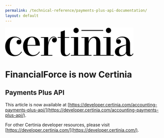 ```yaml
---
permalink: /technical-reference/payments-plus-api-documentation/
layout: default
---
```

![Certinia](/assets/images/certinia-logo-1.svg)

# FinancialForce is now Certinia

## Payments Plus API
This article is now available at [https://developer.certinia.com/accounting-payments-plus-api/](https://developer.certinia.com/accounting-payments-plus-api/).

For other Certinia developer resources, please visit [https://developer.certinia.com/](https://developer.certinia.com/).